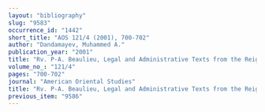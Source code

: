 ```yaml
---
layout: "bibliography"
slug: "9583"
occurrence_id: "1442"
short_title: "AOS 121/4 (2001), 700-702"
author: "Dandamayev, Muhammed A."
publication_year: "2001"
title: "Rv. P-A. Beaulieu, Legal and Administrative Texts from the Reign of Nabonidus"
volume_no_: "121/4"
pages: "700-702"
journal: "American Oriental Studies"
title: "Rv. P-A. Beaulieu, Legal and Administrative Texts from the Reign of Nabonidus"
previous_item: "9586"
---
```

